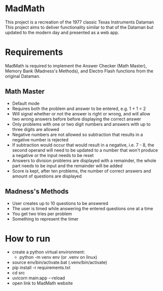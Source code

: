# MadMath

This project is a recreation of the 1977 classic Texas Instruments Dataman
This project aims to deliver functionality similar to that of the Dataman but updated
to the modern day and presented as a web app.

# Requirements
MadMath is required to implement the Answer Checker (Math Master), Memory Bank (Madness's Methods), and Electro Flash
functions from the original Dataman.

## Math Master
- Default mode
- Requires both the problem and answer to be entered, e.g. 1 + 1 = 2
- Will signal whether or not the answer is right or wrong, and will allow two wrong answers before before displaying the correct answer
- Only problems with one or two digit numbers and answers with up to three digits are allowed
- Negative numbers are not allowed so subtraction that results in a negative number is rejected
- If subtraction would occur that would result in a negative, i.e. 7 - 8,
    the second operand will need to be updated to a number that won't produce a negative or the input needs to be reset
- Answers to division problems are displayed with a remainder, the whole part needs to be input and the remainder will be added
- Score is kept, after ten problems, the number of correct answers and amount of questions are displayed

## Madness's Methods
- User creates up to 10 questions to be answered
- The user is timed while answering the entered questions one at a time
- You get two tries per problem
- Something to represent the timer

# How to run
- create a python virtual environment:
    - python -m venv env (or .venv on linux)
- source env/bin/activate.bat (.venv/bin/activate)
- pip install -r requirements.txt
- cd src
- uvicorn main:app --reload
- open link to MadMath website

